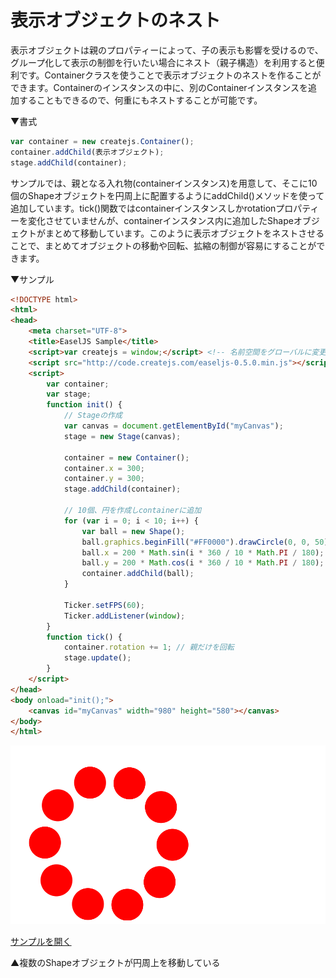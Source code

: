 # 表示オブジェクトのネスト

表示オブジェクトは親のプロパティーによって、子の表示も影響を受けるので、グループ化して表示の制御を行いたい場合にネスト（親子構造）を利用すると便利です。Containerクラスを使うことで表示オブジェクトのネストを作ることができます。Containerのインスタンスの中に、別のContainerインスタンスを追加することもできるので、何重にもネストすることが可能です。

▼書式
```js
var container = new createjs.Container();
container.addChild(表示オブジェクト);
stage.addChild(container);
```

サンプルでは、親となる入れ物(containerインスタンス)を用意して、そこに10個のShapeオブジェクトを円周上に配置するようにaddChild()メソッドを使って追加しています。tick()関数ではcontainerインスタンスしかrotationプロパティーを変化させていませんが、containerインスタンス内に追加したShapeオブジェクトがまとめて移動しています。このように表示オブジェクトをネストさせることで、まとめてオブジェクトの移動や回転、拡縮の制御が容易にすることができます。

▼サンプル

```html
<!DOCTYPE html>
<html>
<head>
	<meta charset="UTF-8">
	<title>EaselJS Sample</title>
    <script>var createjs = window;</script> <!-- 名前空間をグローバルに変更 -->
	<script src="http://code.createjs.com/easeljs-0.5.0.min.js"></script>
	<script>
		var container;
		var stage;
		function init() {
			// Stageの作成
			var canvas = document.getElementById("myCanvas");
			stage = new Stage(canvas);

			container = new Container();
			container.x = 300;
			container.y = 300;
			stage.addChild(container);

			// 10個、円を作成しcontainerに追加
			for (var i = 0; i < 10; i++) {
				var ball = new Shape();
				ball.graphics.beginFill("#FF0000").drawCircle(0, 0, 50);
				ball.x = 200 * Math.sin(i * 360 / 10 * Math.PI / 180);
				ball.y = 200 * Math.cos(i * 360 / 10 * Math.PI / 180);
				container.addChild(ball);
			}

			Ticker.setFPS(60);
			Ticker.addListener(window);
		}
		function tick() {
			container.rotation += 1; // 親だけを回転
			stage.update();
		}
	</script>
</head>
<body onload="init();">
	<canvas id="myCanvas" width="980" height="580"></canvas>
</body>
</html>
```

![](../imgs/container_nest.html.png)

[サンプルを開く](../samples/container_nest.html)


▲複数のShapeオブジェクトが円周上を移動している
